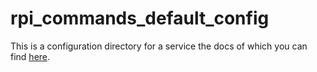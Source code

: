 # rpi_commands_default_config
This is a configuration directory for a service the docs of which you can find [here](https://github.com/aviharos/rpi_commands).
